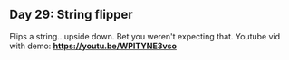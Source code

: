 ## Day 29: String flipper
Flips a string...upside down. Bet you weren't expecting that.
Youtube vid with demo: **<https://youtu.be/WPITYNE3vso>**